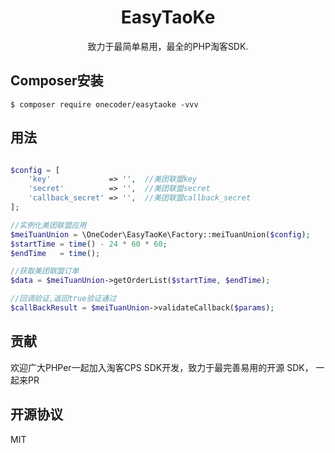 <h1 align="center"> EasyTaoKe </h1>

<p align="center"> 致力于最简单易用，最全的PHP淘客SDK.</p>


## Composer安装

```shell
$ composer require onecoder/easytaoke -vvv
```

## 用法

```php

$config = [
    'key'             => '',  //美团联盟key
    'secret'          => '',  //美团联盟secret
    'callback_secret' => '',  //美团联盟callback_secret
];

//实例化美团联盟应用
$meiTuanUnion = \OneCoder\EasyTaoKe\Factory::meiTuanUnion($config);
$startTime = time() - 24 * 60 * 60;
$endTime   = time();

//获取美团联盟订单
$data = $meiTuanUnion->getOrderList($startTime, $endTime);

//回调验证,返回true验证通过
$callBackResult = $meiTuanUnion->validateCallback($params);
```

## 贡献

欢迎广大PHPer一起加入淘客CPS SDK开发，致力于最完善易用的开源 SDK， 一起来PR

## 开源协议

MIT
